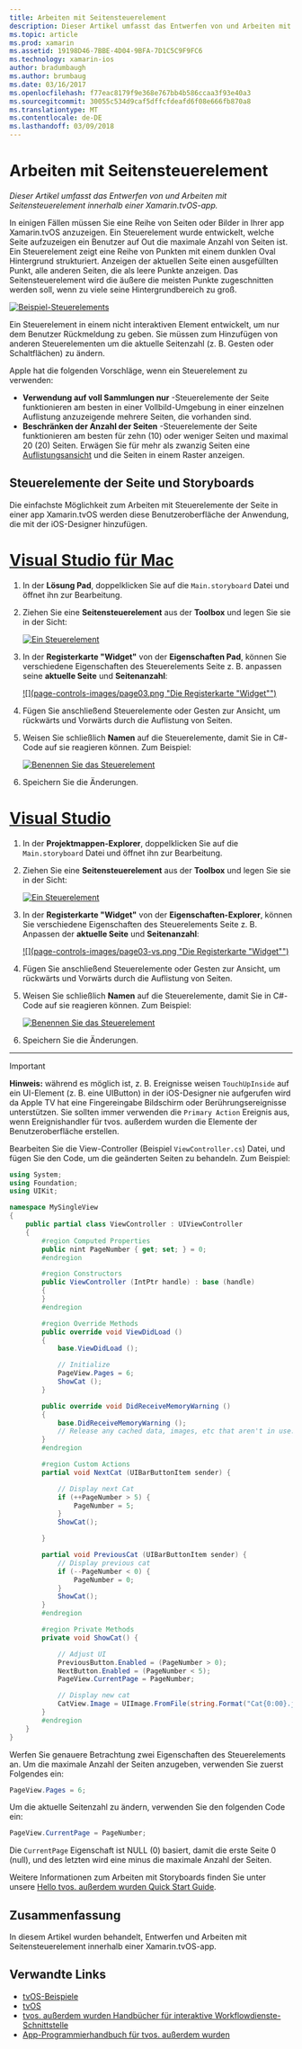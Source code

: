 ```yaml
---
title: Arbeiten mit Seitensteuerelement
description: Dieser Artikel umfasst das Entwerfen von und Arbeiten mit Seitensteuerelement innerhalb einer Xamarin.tvOS-app.
ms.topic: article
ms.prod: xamarin
ms.assetid: 19198D46-7BBE-4D04-9BFA-7D1C5C9F9FC6
ms.technology: xamarin-ios
author: bradumbaugh
ms.author: brumbaug
ms.date: 03/16/2017
ms.openlocfilehash: f77eac8179f9e368e767bb4b586ccaa3f93e40a3
ms.sourcegitcommit: 30055c534d9caf5dffcfdeafd6f08e666fb870a8
ms.translationtype: MT
ms.contentlocale: de-DE
ms.lasthandoff: 03/09/2018
---
```

# <a name="working-with-page-control"></a>Arbeiten mit Seitensteuerelement

_Dieser Artikel umfasst das Entwerfen von und Arbeiten mit Seitensteuerelement innerhalb einer Xamarin.tvOS-app._

In einigen Fällen müssen Sie eine Reihe von Seiten oder Bilder in Ihrer app Xamarin.tvOS anzuzeigen. Ein Steuerelement wurde entwickelt, welche Seite aufzuzeigen ein Benutzer auf Out die maximale Anzahl von Seiten ist. Ein Steuerelement zeigt eine Reihe von Punkten mit einem dunklen Oval Hintergrund strukturiert. Anzeigen der aktuellen Seite einen ausgefüllten Punkt, alle anderen Seiten, die als leere Punkte anzeigen. Das Seitensteuerelement wird die äußere die meisten Punkte zugeschnitten werden soll, wenn zu viele seine Hintergrundbereich zu groß.

[![](page-controls-images/page01.png "Beispiel-Steuerelements")](page-controls-images/page01.png#lightbox)

Ein Steuerelement in einem nicht interaktiven Element entwickelt, um nur dem Benutzer Rückmeldung zu geben. Sie müssen zum Hinzufügen von anderen Steuerelementen um die aktuelle Seitenzahl (z. B. Gesten oder Schaltflächen) zu ändern.

Apple hat die folgenden Vorschläge, wenn ein Steuerelement zu verwenden:

- **Verwendung auf voll Sammlungen nur** -Steuerelemente der Seite funktionieren am besten in einer Vollbild-Umgebung in einer einzelnen Auflistung anzuzeigende mehrere Seiten, die vorhanden sind.
- **Beschränken der Anzahl der Seiten** -Steuerelemente der Seite funktionieren am besten für zehn (10) oder weniger Seiten und maximal 20 (20) Seiten. Erwägen Sie für mehr als zwanzig Seiten eine [Auflistungsansicht](~/ios/tvos/user-interface/collection-views.md) und die Seiten in einem Raster anzeigen.

<a name="Page-Controls-and-Storyboards" />

## <a name="page-controls-and-storyboards"></a>Steuerelemente der Seite und Storyboards

Die einfachste Möglichkeit zum Arbeiten mit Steuerelemente der Seite in einer app Xamarin.tvOS werden diese Benutzeroberfläche der Anwendung, die mit der iOS-Designer hinzufügen.

# <a name="visual-studio-for-mactabvsmac"></a>[Visual Studio für Mac](#tab/vsmac)

    
1. In der **Lösung Pad**, doppelklicken Sie auf die `Main.storyboard` Datei und öffnet ihn zur Bearbeitung.
1. Ziehen Sie eine **Seitensteuerelement** aus der **Toolbox** und legen Sie sie in der Sicht: 

    [![](page-controls-images/page02.png "Ein Steuerelement")](page-controls-images/page02.png#lightbox)
1. In der **Registerkarte "Widget"** von der **Eigenschaften Pad**, können Sie verschiedene Eigenschaften des Steuerelements Seite z. B. anpassen seine **aktuelle Seite** und **Seitenanzahl**: 

    [![](page-controls-images/page03.png "Die Registerkarte "Widget"")](page-controls-images/page03.png#lightbox)
1. Fügen Sie anschließend Steuerelemente oder Gesten zur Ansicht, um rückwärts und Vorwärts durch die Auflistung von Seiten.
1. Weisen Sie schließlich **Namen** auf die Steuerelemente, damit Sie in C#-Code auf sie reagieren können. Zum Beispiel: 

    [![](page-controls-images/page04.png "Benennen Sie das Steuerelement")](page-controls-images/page04.png#lightbox)
1. Speichern Sie die Änderungen.
    

# <a name="visual-studiotabvswin"></a>[Visual Studio](#tab/vswin)

    
1. In der **Projektmappen-Explorer**, doppelklicken Sie auf die `Main.storyboard` Datei und öffnet ihn zur Bearbeitung.
1. Ziehen Sie eine **Seitensteuerelement** aus der **Toolbox** und legen Sie sie in der Sicht: 

    [![](page-controls-images/page02-vs.png "Ein Steuerelement")](page-controls-images/page02-vs.png#lightbox)
1. In der **Registerkarte "Widget"** von der **Eigenschaften-Explorer**, können Sie verschiedene Eigenschaften des Steuerelements Seite z. B. Anpassen der **aktuelle Seite** und **Seitenanzahl**: 

    [![](page-controls-images/page03-vs.png "Die Registerkarte "Widget"")](page-controls-images/page03-vs.png#lightbox)
1. Fügen Sie anschließend Steuerelemente oder Gesten zur Ansicht, um rückwärts und Vorwärts durch die Auflistung von Seiten.
1. Weisen Sie schließlich **Namen** auf die Steuerelemente, damit Sie in C#-Code auf sie reagieren können. Zum Beispiel: 

    [![](page-controls-images/page04-vs.png "Benennen Sie das Steuerelement")](page-controls-images/page04-vs.png#lightbox)
1. Speichern Sie die Änderungen.
    

-----

> [!IMPORTANT]
> **Hinweis:** während es möglich ist, z. B. Ereignisse weisen `TouchUpInside` auf ein UI-Element (z. B. eine UIButton) in der iOS-Designer nie aufgerufen wird da Apple TV hat eine Fingereingabe Bildschirm oder Berührungsereignisse unterstützen. Sie sollten immer verwenden die `Primary Action` Ereignis aus, wenn Ereignishandler für tvos. außerdem wurden die Elemente der Benutzeroberfläche erstellen.




Bearbeiten Sie die View-Controller (Beispiel `ViewController.cs`) Datei, und fügen Sie den Code, um die geänderten Seiten zu behandeln. Zum Beispiel:

```csharp
using System;
using Foundation;
using UIKit;

namespace MySingleView
{
    public partial class ViewController : UIViewController
    {
        #region Computed Properties
        public nint PageNumber { get; set; } = 0;
        #endregion

        #region Constructors
        public ViewController (IntPtr handle) : base (handle)
        {
        }
        #endregion

        #region Override Methods
        public override void ViewDidLoad ()
        {
            base.ViewDidLoad ();

            // Initialize
            PageView.Pages = 6;
            ShowCat ();
        }

        public override void DidReceiveMemoryWarning ()
        {
            base.DidReceiveMemoryWarning ();
            // Release any cached data, images, etc that aren't in use.
        }
        #endregion

        #region Custom Actions
        partial void NextCat (UIBarButtonItem sender) {

            // Display next Cat
            if (++PageNumber > 5) {
                PageNumber = 5;
            }
            ShowCat();

        }

        partial void PreviousCat (UIBarButtonItem sender) {
            // Display previous cat
            if (--PageNumber < 0) {
                PageNumber = 0;
            }
            ShowCat();
        }
        #endregion

        #region Private Methods
        private void ShowCat() {

            // Adjust UI
            PreviousButton.Enabled = (PageNumber > 0);
            NextButton.Enabled = (PageNumber < 5);
            PageView.CurrentPage = PageNumber;

            // Display new cat
            CatView.Image = UIImage.FromFile(string.Format("Cat{0:00}.jpg",PageNumber+1));
        }
        #endregion
    }
}
```

Werfen Sie genauere Betrachtung zwei Eigenschaften des Steuerelements an. Um die maximale Anzahl der Seiten anzugeben, verwenden Sie zuerst Folgendes ein:

```csharp
PageView.Pages = 6;
```

Um die aktuelle Seitenzahl zu ändern, verwenden Sie den folgenden Code ein:

```csharp
PageView.CurrentPage = PageNumber;
```

Die `CurrentPage` Eigenschaft ist NULL (0) basiert, damit die erste Seite 0 (null), und des letzten wird eine minus die maximale Anzahl der Seiten.

Weitere Informationen zum Arbeiten mit Storyboards finden Sie unter unsere [Hello tvos. außerdem wurden Quick Start Guide](~/ios/tvos/get-started/hello-tvos.md). 

<a name="Summary" />

## <a name="summary"></a>Zusammenfassung

In diesem Artikel wurden behandelt, Entwerfen und Arbeiten mit Seitensteuerelement innerhalb einer Xamarin.tvOS-app.



## <a name="related-links"></a>Verwandte Links

- [tvOS-Beispiele](https://developer.xamarin.com/samples/tvos/all/)
- [tvOS](https://developer.apple.com/tvos/)
- [tvos. außerdem wurden Handbücher für interaktive Workflowdienste-Schnittstelle](https://developer.apple.com/tvos/human-interface-guidelines/)
- [App-Programmierhandbuch für tvos. außerdem wurden](https://developer.apple.com/library/prerelease/tvos/documentation/General/Conceptual/AppleTV_PG/)
